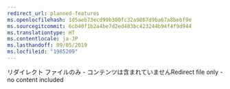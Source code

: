 ```yaml
---
redirect_url: planned-features
ms.openlocfilehash: 1d5aeb73ecd99b300fc32a9867d9ba67a8bebf9e
ms.sourcegitcommit: 6cb40f1b2a4be7d2ed483bc423244b94f4f9d944
ms.translationtype: HT
ms.contentlocale: ja-JP
ms.lasthandoff: 09/05/2019
ms.locfileid: "1985209"
---
```

<span data-ttu-id="27783-101">リダイレクト ファイルのみ - コンテンツは含まれていません</span><span class="sxs-lookup"><span data-stu-id="27783-101">Redirect file only - no content included</span></span>
